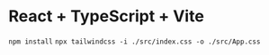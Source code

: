 # React + TypeScript + Vite

``` npm install ```
``` npx tailwindcss -i ./src/index.css -o ./src/App.css ```